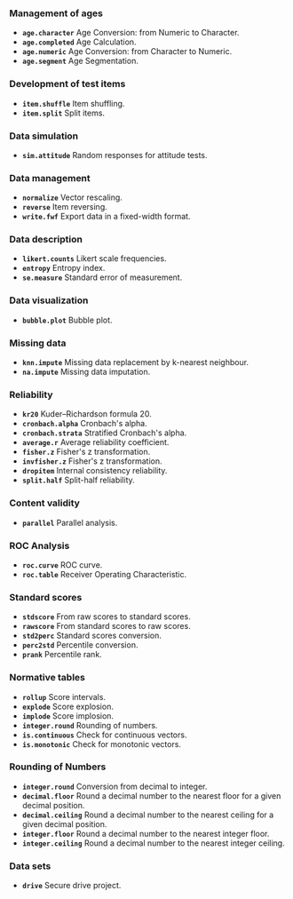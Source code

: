 ### Management of ages
* **`age.character`** Age Conversion: from Numeric to Character.
* **`age.completed`** Age Calculation.
* **`age.numeric`** Age Conversion: from Character to Numeric.
* **`age.segment`** Age Segmentation.

### Development of test items
* **`item.shuffle`** Item shuffling.
* **`item.split`** Split items.

### Data simulation
* **`sim.attitude`** Random responses for attitude tests.

### Data management
* **`normalize`** Vector rescaling.
* **`reverse`** Item reversing.
* **`write.fwf`** Export data in a fixed-width format.

### Data description
* **`likert.counts`** Likert scale frequencies.
* **`entropy`** Entropy index.
* **`se.measure`** Standard error of measurement.

### Data visualization
* **`bubble.plot`** Bubble plot.

### Missing data
* **`knn.impute`** Missing data replacement by k-nearest neighbour.
* **`na.impute`** Missing data imputation.

### Reliability
* **`kr20`** Kuder–Richardson formula 20.
* **`cronbach.alpha`** Cronbach's alpha.
* **`cronbach.strata`** Stratified Cronbach's alpha.
* **`average.r`** Average reliability coefficient.
* **`fisher.z`** Fisher's z transformation.
* **`invfisher.z`** Fisher's z transformation.
* **`dropitem`** Internal consistency reliability.
* **`split.half`** Split-half reliability.

### Content validity
* **`parallel`** Parallel analysis.

### ROC Analysis
* **`roc.curve`** ROC curve.
* **`roc.table`** Receiver Operating Characteristic.

### Standard scores
* **`stdscore`** From raw scores to standard scores.
* **`rawscore`** From standard scores to raw scores.
* **`std2perc`** Standard scores conversion.
* **`perc2std`** Percentile conversion.
* **`prank`** Percentile rank.

### Normative tables
* **`rollup`** Score intervals.
* **`explode`** Score explosion.
* **`implode`** Score implosion.
* **`integer.round`** Rounding of numbers.
* **`is.continuous`** Check for continuous vectors.
* **`is.monotonic`** Check for monotonic vectors.

### Rounding of Numbers
* **`integer.round`** Conversion from decimal to integer.
* **`decimal.floor`** Round a decimal number to the nearest floor for a given decimal position.
* **`decimal.ceiling`** Round a decimal number to the nearest ceiling for a given decimal position.
* **`integer.floor`** Round a decimal number to the nearest integer floor.
* **`integer.ceiling`** Round a decimal number to the nearest integer ceiling.

### Data sets
* **`drive`** Secure drive project.

